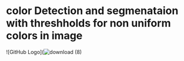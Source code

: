 # color Detection and segmenataion with threshholds for non uniform colors in image
![GitHub Logo](![download (8)](https://user-images.githubusercontent.com/45369296/112480505-65e38900-8d76-11eb-8f5e-5a47273e7d1a.png)

